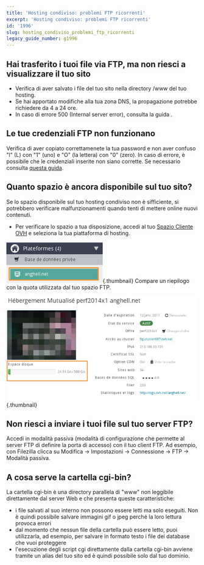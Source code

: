 ```yaml
---
title: 'Hosting condiviso: problemi FTP ricorrenti'
excerpt: 'Hosting condiviso: problemi FTP ricorrenti'
id: '1996'
slug: hosting_condiviso_problemi_ftp_ricorrenti
legacy_guide_number: g1996
---
```



## Hai trasferito i tuoi file via FTP, ma non riesci a visualizzare il tuo sito

- Verifica di aver salvato i file del tuo sito nella directory /www del tuo hosting.
- Se hai apportato modifiche alla tua zona DNS, la propagazione potrebbe richiedere da 4 a 24 ore.
- In caso di errore 500 (Internal server error), consulta la guida []({legacy}1987).




## Le tue credenziali FTP non funzionano
Verifica di aver copiato correttamenete la tua password e non aver confuso "l" (L) con "1" (uno) e "O" (la lettera) con "0" (zero).
In caso di errore, è possibile che le credenziali inserite non siano corrette. Se necessario consulta [questa guida](https://www.ovh.it/g1374.metti-online-tuo-sito#trasferisci_i_tuoi_file_in_ftp_recupera_le_credenziali_ftp).


## Quanto spazio è ancora disponibile sul tuo sito?
Se lo spazio disponibile sul tuo hosting condiviso non è sifficiente, si potrebbero verificare malfunzionamenti quando tenti di mettere online nuovi contenuti.

- Per verificare lo spazio a tua disposizione, accedi al tuo [Spazio Cliente OVH](https://www.ovh.com/manager/web/login/) e seleziona la tua piattaforma di hosting.



![](images/img_3298.jpg){.thumbnail}
Compare un riepilogo con la quota utilizzata dal tuo spazio FTP.

![](images/img_3299.jpg){.thumbnail}


## Non riesci a inviare i tuoi file sul tuo server FTP?
Accedi in modalità passiva (modalità di configurazione che permette al server FTP di definire la porta di accesso) con il tuo client FTP. Ad esempio, con Filezilla clicca su Modifica -> Impostazioni -> Connessione -> FTP -> Modalità passiva.


## A cosa serve la cartella cgi-bin?
La cartella cgi-bin è una directory parallela di "www" non leggibile direttamente dal server Web e che presenta queste caratteristiche:

- i file salvati al suo interno non possono essere letti ma solo eseguiti. Non è quindi possibile salvare immagini gif o jpeg perché la loro lettura provoca errori
- dal momento che nessun file della cartella può essere letto, puoi utilizzarla, ad esempio, per salvare in formato testo i file dei database che vuoi proteggere 
- l'esecuzione degli script cgi direttamente dalla cartella cgi-bin avviene tramite un alias del tuo sito ed è quindi possibile solo dal tuo dominio.




